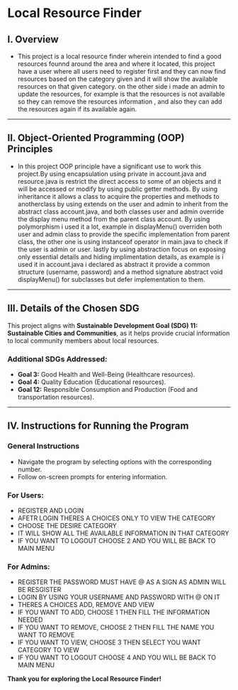 # Local Resource Finder

## I. Overview

- This project is a local resource finder wherein intended to find a good resources founnd around the area and where it located, this project have a user where all users need to register first and they can now find resources based on the category given and it will show the available resources on that given category. on the other side i made an admin to update the resources, for example is that the resources is not available so they can remove the resources information , and also they can add the resources again if its available again.
  
---

## II. Object-Oriented Programming (OOP) Principles

- In this project OOP principle have a significant use to work this project.By using encapsulation using private in account.java and resource.java is restrict the direct access to some of an objects and it will be accessed or modify by using public getter methods. By using inheritance it allows a class to acquire the properties and methods to anotherclass by using extends on the user and admin to inherit from the abstract class account.java, and both classes user and admin override the display menu method from the parent class account. By using polymorphism i used it a lot, example in displayMenu() overriden both user and admin class to provide the specific implementation from parent class, the other one is using instanceof operator in main.java to check if the user is admin or user. lastly by using abstraction focus on exposing only essential details and hiding implimentation details, as example is i used it in account.java i declared as abstract it provide a common structure (username, password) and a method signature abstract void displayMenu() for subclasses but defer implementation to them.

---

## III. Details of the Chosen SDG

This project aligns with **Sustainable Development Goal (SDG) 11: Sustainable Cities and Communities**, as it helps provide crucial information to local community members about local resources.  

### Additional SDGs Addressed:
- **Goal 3:** Good Health and Well-Being (Healthcare resources).
- **Goal 4:** Quality Education (Educational resources).
- **Goal 12:** Responsible Consumption and Production (Food and transportation resources).

---

## IV. Instructions for Running the Program

### General Instructions
- Navigate the program by selecting options with the corresponding number.
- Follow on-screen prompts for entering information.

### **For Users:**
- REGISTER AND LOGIN
- AFETR LOGIN THERES A CHOICES ONLY TO VIEW THE CATEGORY
- CHOOSE THE DESIRE CATEGORY
- IT WILL SHOW ALL THE AVAILABLE INFORMATION IN THAT CATEGORY
- IF YOU WANT TO LOGOUT CHOOSE 2 AND YOU WILL BE BACK TO MAIN MENU

### **For Admins:**
- REGISTER THE PASSWORD MUST HAVE @ AS A SIGN AS ADMIN WILL BE RESGISTER
- LOGIN BY USING YOUR USERNAME AND PASSWORD WITH @ ON IT
- THERES A CHOICES ADD, REMOVE AND VIEW 
- IF YOU WANT TO ADD, CHOOSE 1 THEN FILL THE INFORMATION NEEDED
- IF YOU WANT TO REMOVE, CHOOSE 2 THEN FILL THE NAME YOU WANT TO REMOVE
- IF YOU WANT TO VIEW, CHOOSE 3 THEN SELECT YOU WANT CATEGORY TO VIEW
- IF YOU WANT TO LOGOUT CHOOSE 4 AND YOU WILL BE BACK TO MAIN MENU


**Thank you for exploring the Local Resource Finder!**
